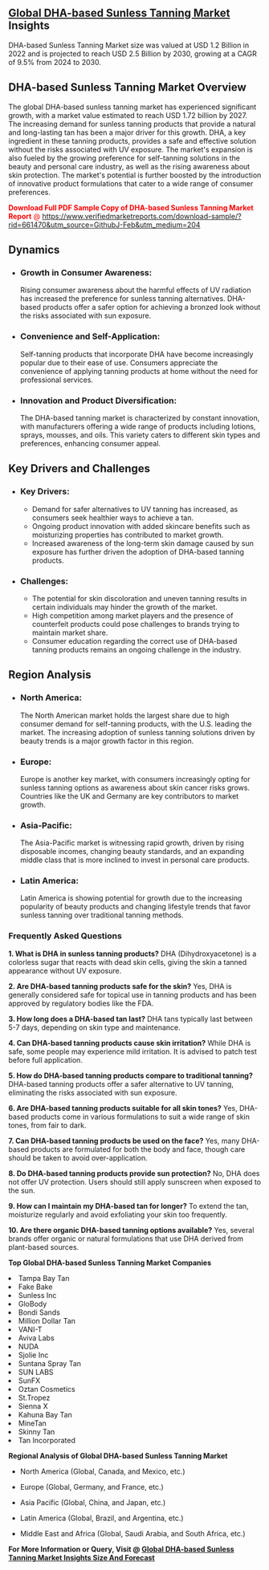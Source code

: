 <h2><a href="https://www.verifiedmarketreports.com/download-sample/?rid=661470&amp;utm_source=GithubJ&amp;utm_medium=204" target="_blank">Global DHA-based Sunless Tanning Market</a> Insights</h2><p>DHA-based Sunless Tanning Market size was valued at USD 1.2 Billion in 2022 and is projected to reach USD 2.5 Billion by 2030, growing at a CAGR of 9.5% from 2024 to 2030.</p><p> <h2>DHA-based Sunless Tanning Market Overview</h2> <p>The global DHA-based sunless tanning market has experienced significant growth, with a market value estimated to reach USD 1.72 billion by 2027. The increasing demand for sunless tanning products that provide a natural and long-lasting tan has been a major driver for this growth. DHA, a key ingredient in these tanning products, provides a safe and effective solution without the risks associated with UV exposure. The market's expansion is also fueled by the growing preference for self-tanning solutions in the beauty and personal care industry, as well as the rising awareness about skin protection. The market's potential is further boosted by the introduction of innovative product formulations that cater to a wide range of consumer preferences. <p><p><span class=""><span style="color: #ff0000;"><strong>Download Full PDF Sample Copy of DHA-based Sunless Tanning Market Report</strong> @ </span><a href="https://www.verifiedmarketreports.com/download-sample/?rid=661470&amp;utm_source=GithubJ-Feb&amp;utm_medium=204" target="_blank">https://www.verifiedmarketreports.com/download-sample/?rid=661470&amp;utm_source=GithubJ-Feb&amp;utm_medium=204</a></span></p></p> <h2>Dynamics</h2> <ul> <li><h3>Growth in Consumer Awareness:</h3> Rising consumer awareness about the harmful effects of UV radiation has increased the preference for sunless tanning alternatives. DHA-based products offer a safer option for achieving a bronzed look without the risks associated with sun exposure.</li> <li><h3>Convenience and Self-Application:</h3> Self-tanning products that incorporate DHA have become increasingly popular due to their ease of use. Consumers appreciate the convenience of applying tanning products at home without the need for professional services.</li> <li><h3>Innovation and Product Diversification:</h3> The DHA-based tanning market is characterized by constant innovation, with manufacturers offering a wide range of products including lotions, sprays, mousses, and oils. This variety caters to different skin types and preferences, enhancing consumer appeal.</li> </ul> <h2>Key Drivers and Challenges</h2> <ul> <li><h3>Key Drivers:</h3> <ul> <li>Demand for safer alternatives to UV tanning has increased, as consumers seek healthier ways to achieve a tan.</li> <li>Ongoing product innovation with added skincare benefits such as moisturizing properties has contributed to market growth.</li> <li>Increased awareness of the long-term skin damage caused by sun exposure has further driven the adoption of DHA-based tanning products.</li> </ul> </li> <li><h3>Challenges:</h3> <ul> <li>The potential for skin discoloration and uneven tanning results in certain individuals may hinder the growth of the market.</li> <li>High competition among market players and the presence of counterfeit products could pose challenges to brands trying to maintain market share.</li> <li>Consumer education regarding the correct use of DHA-based tanning products remains an ongoing challenge in the industry.</li> </ul> </li> </ul> <h2>Region Analysis</h2> <ul> <li><h3>North America:</h3> The North American market holds the largest share due to high consumer demand for self-tanning products, with the U.S. leading the market. The increasing adoption of sunless tanning solutions driven by beauty trends is a major growth factor in this region.</li> <li><h3>Europe:</h3> Europe is another key market, with consumers increasingly opting for sunless tanning options as awareness about skin cancer risks grows. Countries like the UK and Germany are key contributors to market growth.</li> <li><h3>Asia-Pacific:</h3> The Asia-Pacific market is witnessing rapid growth, driven by rising disposable incomes, changing beauty standards, and an expanding middle class that is more inclined to invest in personal care products.</li> <li><h3>Latin America:</h3> Latin America is showing potential for growth due to the increasing popularity of beauty products and changing lifestyle trends that favor sunless tanning over traditional tanning methods.</li> </ul> <h3>Frequently Asked Questions</h3> <p><strong>1. What is DHA in sunless tanning products?</strong> DHA (Dihydroxyacetone) is a colorless sugar that reacts with dead skin cells, giving the skin a tanned appearance without UV exposure.</p> <p><strong>2. Are DHA-based tanning products safe for the skin?</strong> Yes, DHA is generally considered safe for topical use in tanning products and has been approved by regulatory bodies like the FDA.</p> <p><strong>3. How long does a DHA-based tan last?</strong> DHA tans typically last between 5-7 days, depending on skin type and maintenance.</p> <p><strong>4. Can DHA-based tanning products cause skin irritation?</strong> While DHA is safe, some people may experience mild irritation. It is advised to patch test before full application.</p> <p><strong>5. How do DHA-based tanning products compare to traditional tanning?</strong> DHA-based tanning products offer a safer alternative to UV tanning, eliminating the risks associated with sun exposure.</p> <p><strong>6. Are DHA-based tanning products suitable for all skin tones?</strong> Yes, DHA-based products come in various formulations to suit a wide range of skin tones, from fair to dark.</p> <p><strong>7. Can DHA-based tanning products be used on the face?</strong> Yes, many DHA-based products are formulated for both the body and face, though care should be taken to avoid over-application.</p> <p><strong>8. Do DHA-based tanning products provide sun protection?</strong> No, DHA does not offer UV protection. Users should still apply sunscreen when exposed to the sun.</p> <p><strong>9. How can I maintain my DHA-based tan for longer?</strong> To extend the tan, moisturize regularly and avoid exfoliating your skin too frequently.</p> <p><strong>10. Are there organic DHA-based tanning options available?</strong> Yes, several brands offer organic or natural formulations that use DHA derived from plant-based sources.</p> </p><p><strong>Top Global DHA-based Sunless Tanning Market Companies</strong></p><div data-test-id=""><p><li>Tampa Bay Tan</li><li> Fake Bake</li><li> Sunless Inc</li><li> GloBody</li><li> Bondi Sands</li><li> Million Dollar Tan</li><li> VANI-T</li><li> Aviva Labs</li><li> NUDA</li><li> Sjolie Inc</li><li> Suntana Spray Tan</li><li> SUN LABS</li><li> SunFX</li><li> Oztan Cosmetics</li><li> St.Tropez</li><li> Sienna X</li><li> Kahuna Bay Tan</li><li> MineTan</li><li> Skinny Tan</li><li> Tan Incorporated</li></p><div><strong>Regional Analysis of&nbsp;Global DHA-based Sunless Tanning Market</strong></div><ul><li dir="ltr"><p dir="ltr">North America&nbsp;(Global, Canada, and Mexico, etc.)</p></li><li dir="ltr"><p dir="ltr">Europe (Global, Germany, and France, etc.)</p></li><li dir="ltr"><p dir="ltr">Asia Pacific&nbsp;(Global, China, and Japan, etc.)</p></li><li dir="ltr"><p dir="ltr">Latin America&nbsp;(Global, Brazil, and Argentina, etc.)</p></li><li dir="ltr">Middle East and Africa&nbsp;(Global, Saudi Arabia, and South Africa, etc.)</li></ul><p><strong>For More Information or Query, Visit @&nbsp;</strong><strong><a href="https://www.verifiedmarketreports.com/product/dha-based-sunless-tanning-market/?utm_source=GithubJ&amp;utm_medium=204" target="_blank">Global DHA-based Sunless Tanning Market Insights Size And Forecast</a></strong></p></div>
